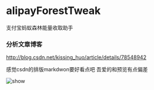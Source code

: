 # alipayForestTweak
支付宝蚂蚁森林能量收取助手


### 分析文章博客

http://blog.csdn.net/kissing_huo/article/details/78548942

感觉csdn的排版markdwon要好看点吧 吾爱的和预览有点偏差


 <img src="http://img.blog.csdn.net/20171116110453671?watermark/2/text/aHR0cDovL2Jsb2cuY3Nkbi5uZXQva2lzc2luZ19odW8=/font/5a6L5L2T/fontsize/400/fill/I0JBQkFCMA==/dissolve/70/gravity/SouthEast" alt="show" title="show">
